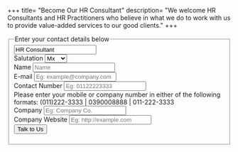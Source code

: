 +++
title= "Become Our HR Consultant"
description= "We welcome HR Consultants and HR Practitioners who believe in what we do to work with us to provide value-added services to our good clients."
+++

<fieldset>
  <legend>Enter your contact details below</legend>
  <form action="https://formspree.io/wilson@sandfil.com" method="post">
    <div class="invisible"><input type="text" name="Submission type" value="HR Consultant"></div> <!-- Hidden inout for form data  -->
  <div class="form-item">
    <label>Salutation</label>
    <select class="small" name="(PARTNER-HR) Salutation">
      <option value="Mx">Mx</option>
      <option value="Miss">Miss</option>
      <option value="Mrs">Mrs</option>
      <option value="Mr">Mr</option>
    </select>
  </div>
  <div class="form-item">
    <label>Name</label>
    <input type="text" name="(PARTNER-HR) Name" placeholder="Name" required/>
  </div>
  <div class="form-item">
    <label>E-mail<span class="req"></span></label>
    <input type="email" name="(PARTNER-HR) Email" placeholder="Eg: example@company.com" required/>
  </div>
  <div class="form-item">
    <label>Contact Number</label>
    <input type="tel" name="(PARTNER-HR) Number" placeholder="Eg: 01122223333" pattern="^(1?)(-| ?)(\()?([0-9]{3})(\)|-| |\)-|\) )?([0-9]{3})(-| )?([0-9]{4}|[0-9]{4})$">
    <div class="desc">Please enter your mobile or company number in either of the following formats: (011)222-3333 | 0390008888 | 011-222-3333 </div>
  </div>
  <div class="form-item">
    <label>Company</label>
    <input type="text" name="(PARTNER-HR) Company" placeholder="Eg: Company Co." required/>
  </div>
  <div class="form-item">
    <label>Company Website</label>
    <input type="url" name="(PARTNER-HR) Website" placeholder="Eg: http://example.com" />
  </div>
  <input type="submit" value="Talk to Us" class="button primary width-100">
  </form>
</fieldset>
